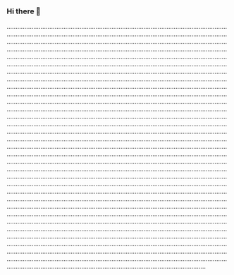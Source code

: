 ### Hi there 👋

................................................................................................................................................................................................................................................................................................................................................................................................................................................................................................................................................................................................................................................................................................................................................................................................................................................................................................................................................................................................................................................................................................................................................................................................................................................................................................................................................................................................................................................................................................................................................................................................................................................................................................................................................................................................................................................................................................................................................................................................................................................................................................................................................................................................................................................................................................................................................................................................................................................................................................................................................................................................................................................................................................................................................................................................................................................................................................................................................................................................................................................................................................................................................................................................................................................................................................................................................................................................................................................................................................................................................................................................................................................................................................................................................................................................................................................................................................................................................................................................................................................................................................................................................................................................................................................